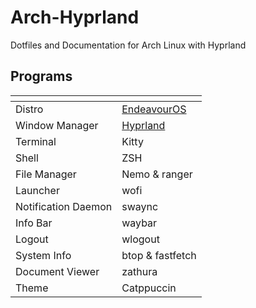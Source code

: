# Arch-Hyprland
Dotfiles and Documentation for Arch Linux with Hyprland

## Programs

| <!-- -->            | <!-- -->                                |
|---------------------|-----------------------------------------|
| Distro              | [EndeavourOS](https://endeavouros.com/) |
| Window Manager      | [Hyprland](https://hyprland.org/)       |
| Terminal            | Kitty                                   |
| Shell               | ZSH                                     |
| File Manager        | Nemo & ranger                           |
| Launcher            | wofi                                    |
| Notification Daemon | swaync                                  |
| Info Bar            | waybar                                  |
| Logout              | wlogout                                 |
| System Info         | btop & fastfetch                        |
| Document Viewer     | zathura                                 |
| Theme               | Catppuccin                              |
